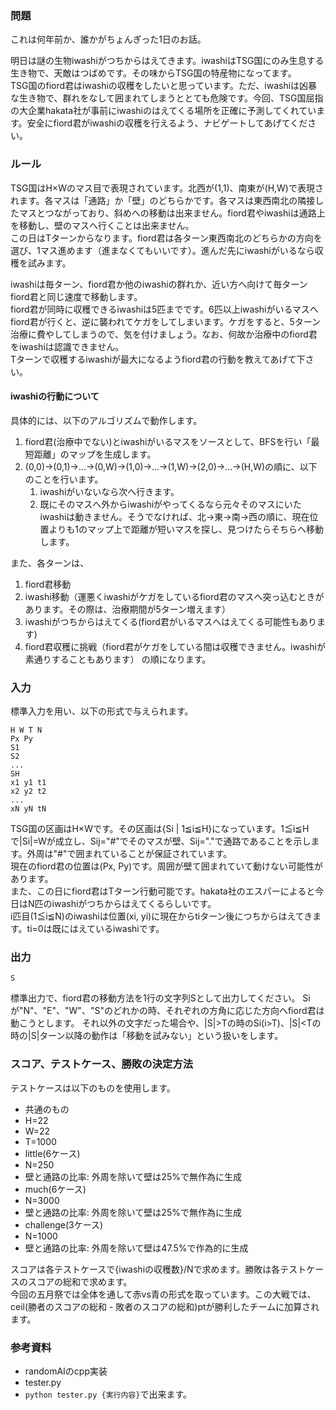 ### 問題
これは何年前か、誰かがちょんぎった1日のお話。

明日は謎の生物iwashiがつちからはえてきます。iwashiはTSG国にのみ生息する生き物で、天敵はつばめです。その味からTSG国の特産物になってます。<br>
TSG国のfiord君はiwashiの収穫をしたいと思っています。ただ、iwashiは凶暴な生き物で、群れをなして囲まれてしまうととても危険です。今回、TSG国屈指の大企業hakata社が事前にiwashiのはえてくる場所を正確に予測してくれています。安全にfiord君がiwashiの収穫を行えるよう、ナビゲートしてあげてください。

### ルール
TSG国はH×Wのマス目で表現されています。北西が(1,1)、南東が(H,W)で表現されます。各マスは「通路」か「壁」のどちらかです。各マスは東西南北の隣接したマスとつながっており、斜めへの移動は出来ません。fiord君やiwashiは通路上を移動し、壁のマスへ行くことは出来ません。<br>
この日はTターンからなります。fiord君は各ターン東西南北のどちらかの方向を選び、1マス進めます（進まなくてもいいです）。進んだ先にiwashiがいるなら収穫を試みます。<br>

iwashiは毎ターン、fiord君か他のiwashiの群れか、近い方へ向けて毎ターンfiord君と同じ速度で移動します。<br>
fiord君が同時に収穫できるiwashiは5匹までです。6匹以上iwashiがいるマスへfiord君が行くと、逆に襲われてケガをしてしまいます。ケガをすると、5ターン治療に費やしてしまうので、気を付けましょう。なお、何故か治療中のfiord君をiwashiは認識できません。<br>
Tターンで収穫するiwashiが最大になるようfiord君の行動を教えてあげて下さい。

#### iwashiの行動について
具体的には、以下のアルゴリズムで動作します。

1. fiord君(治療中でない)とiwashiがいるマスをソースとして、BFSを行い「最短距離」のマップを生成します。
2. (0,0)→(0,1)→…→(0,W)→(1,0)→…→(1,W)→(2,0)→…→(H,W)の順に、以下のことを行います。
    1. iwashiがいないなら次へ行きます。
    2. 既にそのマスへ外からiwashiがやってくるなら元々そのマスにいたiwashiは動きません。そうでなければ、北→東→南→西の順に、現在位置よりも1のマップ上で距離が短いマスを探し、見つけたらそちらへ移動します。

また、各ターンは、
1. fiord君移動
2. iwashi移動（運悪くiwashiがケガをしているfiord君のマスへ突っ込むときがあります。その際は、治療期間が5ターン増えます）
3. iwashiがつちからはえてくる(fiord君がいるマスへはえてくる可能性もあります)
4. fiord君収穫に挑戦（fiord君がケガをしている間は収穫できません。iwashiが素通りすることもあります）
の順になります。

### 入力
標準入力を用い、以下の形式で与えられます。
```
H W T N
Px Py
S1
S2
...
SH
x1 y1 t1
x2 y2 t2
...
xN yN tN
```
TSG国の区画はH×Wです。その区画は\{Si | 1≦i≦H\}になっています。1≦i≦Hで|Si|=Wが成立し、Sij="#"でそのマスが壁、Sij="."で通路であることを示します。外周は"#"で囲まれていることが保証されています。<br>
現在のfiord君の位置は(Px, Py)です。周囲が壁て囲まれていて動けない可能性があります。<br>
また、この日にfiord君はTターン行動可能です。hakata社のエスパーによると今日はN匹のiwashiがつちからはえてくるらしいです。<br>
i匹目(1≦i≦N)のiwashiは位置(xi, yi)に現在からtiターン後につちからはえてきます。ti=0は既にはえているiwashiです。

### 出力
```
S
```
標準出力で、fiord君の移動方法を1行の文字列Sとして出力してください。
Siが"N"、"E"、"W"、"S"のどれかの時、それぞれの方角に応じた方向へfiord君は動こうとします。
それ以外の文字だった場合や、|S|>Tの時のSi(i>T)、|S|<Tの時の|S|ターン以降の動作は「移動を試みない」という扱いをします。

### スコア、テストケース、勝敗の決定方法
テストケースは以下のものを使用します。
* 共通のもの
 * H=22
 * W=22
 * T=1000
* little(6ケース)
 * N=250
 * 壁と通路の比率: 外周を除いて壁は25%で無作為に生成
* much(6ケース)
 * N=3000
 * 壁と通路の比率: 外周を除いて壁は25%で無作為に生成
* challenge(3ケース)
 * N=1000
 * 壁と通路の比率: 外周を除いて壁は47.5%で作為的に生成

スコアは各テストケースで{iwashiの収穫数}/Nで求めます。勝敗は各テストケースのスコアの総和で求めます。<br>
今回の五月祭では全体を通して赤vs青の形式を取っています。この大戦では、ceil(勝者のスコアの総和 - 敗者のスコアの総和)ptが勝利したチームに加算されます。

### 参考資料
* randomAIのcpp実装
* tester.py
 * `python tester.py {実行内容}`で出来ます。